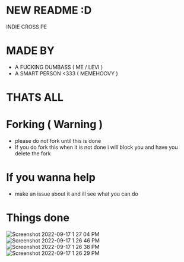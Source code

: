 # NEW README :D
 INDIE CROSS PE
 
 
 # MADE BY
  - A FUCKING DUMBASS ( ME / LEVI )
  - A SMART PERSON <333 ( MEMEHOOVY )
  
  # THATS ALL 

# Forking ( Warning )
 - please do not fork until this is done 
 - If you do fork this when it is not done i will block you and have you delete the fork
 
# If you wanna help
 - make an issue about it and ill see what you can do
 
# Things done 
![Screenshot 2022-09-17 1 27 04 PM](https://user-images.githubusercontent.com/92174516/190873453-eb05b189-c966-4170-9d30-20020e541872.png)
![Screenshot 2022-09-17 1 26 46 PM](https://user-images.githubusercontent.com/92174516/190873455-7b14b699-d2db-4388-937f-b6be9a73c10e.png)
![Screenshot 2022-09-17 1 26 38 PM](https://user-images.githubusercontent.com/92174516/190873456-92a4d1d9-a78a-4fb8-bbcb-4cf18044e825.png)
![Screenshot 2022-09-17 1 26 29 PM](https://user-images.githubusercontent.com/92174516/190873459-da767691-3503-4e2a-baef-6bb7640a4611.png)
